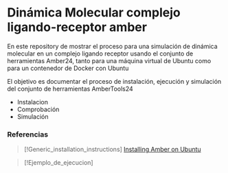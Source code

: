 # Dinámica Molecular complejo ligando-receptor amber

En este repository de mostrar el proceso para una simulación de dinámica molecular en un complejo ligando receptor usando el conjunto de herramientas Amber24, tanto para una máquina virtual de Ubuntu como para un contenedor de Docker con Ubuntu 

El objetivo es documentar el proceso de instalación, ejecución y simulación del conjunto de herramientas AmberTools24 

-   Instalacion 
-   Comprobación
-   Simulación


###   Referencias
> [!Generic_installation_instructions]
> [Installing Amber on Ubuntu](https://ambermd.org/InstUbuntu.php)

> [!Ejemplo_de_ejecucion]
> [](https://ambermd.org/InstUbuntu.php)